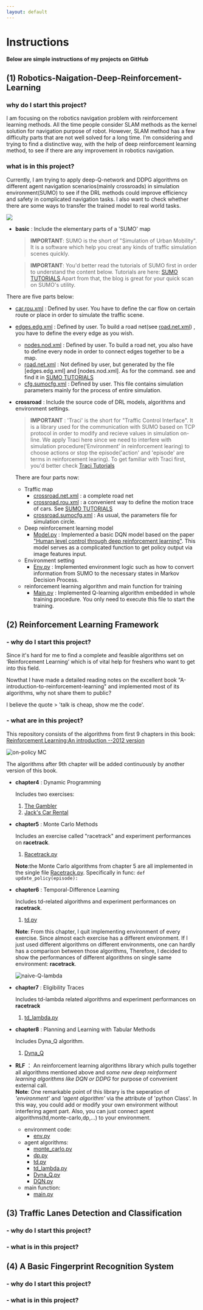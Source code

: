 ```yaml
---
layout: default
---
```


# Instructions

**Below are simple instructions of my projects on GitHub**

## (1) Robotics-Naigation-Deep-Reinforcement-Learning

### why do I start this project?

I am focusing on the robotics navigation problem with reinforcement learning methods. All the time people consider SLAM methods as the kernel solution for navigation purpose of robot. However, SLAM method has a few difficulty parts that are not well solved for a long time. I'm considering and trying to find a distinctive way, with the help of deep reinforcement learning method, to see if there are any improvement in robotics navigation.

### what is in this project?

Currently, I am trying to apply deep-Q-network and DDPG algorithms on different agent navigation scenarios(mainly crossroads) in simulation environment(SUMO) to see if the DRL methods could improve efficiency and safety in complicated navigation tasks. I also want to check whether there are some ways to transfer the trained model to real world tasks. 

![](https://github.com/lvlvlvlvlv/Robotics-Navigation-Deep-Reinforcement-Learning/blob/master/programImage.png) 

- **basic** : Include the elementary parts of a 'SUMO' map 

  > **IMPORTANT**: SUMO is the short of "Simulation of Urban Mobility". It is a software which help you creat any kinds of traffic simulation scenes quickly. 


  > **IMPORTANT**: You'd better read the tutorials of SUMO first in order to understand the content below. Tutorials are here: [SUMO TUTORIALS](http://sumo.dlr.de/wiki/Tutorials).Apart from that, the blog is great for your quick scan on SUMO's utility.

There are five parts below:

-   [car.rou.xml](https://github.com/lvlvlvlvlv/Robotics-Navigation-Deep-Reinforcement-Learning/blob/master/basic/car.rou.xml) : Defined by user. You have to define the car flow on certain route or place in order to simulate the traffic scene.
-   [edges.edg.xml](https://github.com/lvlvlvlvlv/Robotics-Navigation-Deep-Reinforcement-Learning/blob/master/basic/edges.edg.xml) : Defined by user. To build a road net(see [road.net.xml](https://github.com/lvlvlvlvlv/Robotics-Navigation-Deep-Reinforcement-Learning/blob/master/basic/road.net.xml)) , you have to define the every edge as you wish.
    - [nodes.nod.xml](https://github.com/lvlvlvlvlv/Robotics-Navigation-Deep-Reinforcement-Learning/blob/master/basic/nodes.nod.xml) : Defined by user. To build a road net, you also have to define every node in order to connect edges together to be a map.
    - [road.net.xml](https://github.com/lvlvlvlvlv/Robotics-Navigation-Deep-Reinforcement-Learning/blob/master/basic/road.net.xml) : Not defined by user, but generated by the file [edges.edg.xml] and [nodes.nod.xml]. As for the command. see and find it in [SUMO TUTORIALS](http://sumo.dlr.de/wiki/Tutorials)
    - [cfg.sumocfg.xml](https://github.com/lvlvlvlvlv/Robotics-Navigation-Deep-Reinforcement-Learning/blob/master/basic/cfg.sumocfg.xml) : Defined by user. This file contains simulation parameters mainly for the process of entire simulation.

-   **crossroad** : Include the source code of DRL models, algorithms and environment settings.

    > **IMPORTANT** : 'Traci' is the short for "Traffic Control Interface". It is a library used for the communication with SUMO based on TCP protocol in order to modify and recieve values in simulation on-line. We apply Traci here since we need to interfere with simulation procedure('Environment' in reinforcement learing) to choose actions or stop the episode('action' and 'episode' are terms in reinforcement learing). To get familiar with Traci first, you'd better check [Traci Tutorials](http://www.sumo.dlr.de/userdoc/TraCI/Protocol.html)  

      There are four parts now:  


    - Traffic map
      - [crossroad.net.xml](https://github.com/lvlvlvlvlv/Robotics-Navigation-Deep-Reinforcement-Learning/blob/master/crossroad/crossroad.net.xml) : a complete road net
      - [crossroad.rou.xml](https://github.com/lvlvlvlvlv/Robotics-Navigation-Deep-Reinforcement-Learning/blob/master/crossroad/crossroad.rou.xml) : a convenient way to define the motion trace of cars. See [SUMO TUTORIALS](http://sumo.dlr.de/wiki/Tutorials)
      - [crossroad.sumocfg.xml](https://github.com/lvlvlvlvlv/Robotics-Navigation-Deep-Reinforcement-Learning/blob/master/crossroad/crossroad.sumocfg) : As usual, the parameters file for simulation circle.
    - Deep reinforcement learning model
      - [Model.py](https://github.com/lvlvlvlvlv/Robotics-Navigation-Deep-Reinforcement-Learning/blob/master/crossroad/Model.py) : Implemented a basic DQN model based on the paper ["Human level control through deep reinforcement learning"](https://www.nature.com/articles/nature14236.pdf). This model serves as a complicated function to get policy output via image features input.
    - Environment setting
      - [Env.py](https://github.com/lvlvlvlvlv/Robotics-Navigation-Deep-Reinforcement-Learning/blob/master/crossroad/Env.py) : Implemented environment logic such as how to convert information from SUMO to the necessary states in Markov Decision Process.
    - reinforcement learning algorithm and main function for training
      - [Main.py](https://github.com/lvlvlvlvlv/Robotics-Navigation-Deep-Reinforcement-Learning/blob/master/crossroad/main.py) : Implemented Q-learning algorithm embedded in whole training procedure. You only need to execute this file to start the training.  

## (2) Reinforcement Learning Framework

### - why do I start this project?

Since it's hard for me to find a complete and feasible algorithms set on ‘Reinforcement Learning’ which is of vital help for freshers who want to get into this field.  

Nowthat I have made a detailed reading notes on the excellent book "A-introduction-to-reinforcement-learning" and implemented most of its algorithms, why not share them to public?   

I believe the quote > 'talk is cheap, show me the code'.  

### - what are in this project?

This repository consists of the algorithms from first 9 chapters in this book: [Reinforcement Learning:An introduction --2012 version](https://files.cnblogs.com/files/lvlvlvlvlv/SuttonBook.pdf)  

![on-policy MC](https://github.com/lvlvlvlvlv/A-introduction-to-reinforcement-learning/blob/master/RLF/MC_ON-POLICY_RACETRACK.png)

The algorithms after 9th chapter will be added continuously by another version of this book.  

- **chapter4** : Dynamic Programming  

  Includes two exercises:  

  1. [The Gambler](https://github.com/lvlvlvlvlv/A-introduction-to-reinforcement-learning/blob/master/chapter4/The_Gambler.py) 
  2. [Jack's Car Rental](https://github.com/lvlvlvlvlv/A-introduction-to-reinforcement-learning/blob/master/chapter4/Jack%E2%80%99s_Car_Rental.py)  

- **chapter5** : Monte Carlo Methods  

  Includes an exercise called "racetrack" and experiment performances on **racetrack**.  

  1. [Racetrack.py](https://github.com/lvlvlvlvlv/A-introduction-to-reinforcement-learning/blob/master/chapter5/Racetrack.py)

  **Note**:the Monte Carlo algorithms from chapter 5 are all implemented in the single file [Racetrack.py](https://github.com/lvlvlvlvlv/A-introduction-to-reinforcement-learning/blob/master/chapter5/Racetrack.py). Specifically in func: `def update_policy(episode):`  

- **chapter6** : Temporal-Difference Learning  

  Includes td-related algorithms and experiment performances on **racetrack**.  

  1. [td.py](https://github.com/lvlvlvlvlv/A-introduction-to-reinforcement-learning/blob/master/chapter6/td.py)  

  **Note**: From this chapter, I quit implementing environment of every exercise. Since almost each exercise has a different environment. If I just used different algorithms on different environments, one can hardly has a comparison between those algorithms, Therefore, I decided to show the performances of different algorithms on single same environment: **racetrack**.  

  ![naive-Q-lambda](https://github.com/lvlvlvlvlv/A-introduction-to-reinforcement-learning/blob/master/RLF/naive_Q_lambda_RACETRACK.png)  

- **chapter7** : Eligibility Traces

  Includes td-lambda related algorithms and experiment performances on **racetrack**  

  1. [td_lambda.py](https://github.com/lvlvlvlvlv/A-introduction-to-reinforcement-learning/blob/master/chapter7/td_lambda.py)

- **chapter8** : Planning and Learning with Tabular Methods

  Includes Dyna_Q algorithm.  

  1. [Dyna_Q](https://github.com/lvlvlvlvlv/A-introduction-to-reinforcement-learning/blob/master/chapter8/Dyna_Q.py)  

- **RLF** ： An reinforcement learning algorithms library which pulls together all algorithms mentioned above and *some new deep reinforment learning algorithms like DQN or DDPG* for purpose of convenient external call.  
  **Note**: One remarkable point of this library is the seperation of *'environment'* and *'agent algorithm'* via the attribute of 'python Class'. In this way, you could add or modify your own environment without interfering agent part. Also, you can just connect agent algorithms(td,monte-carlo,dp,...) to your environment.  

  - environment code:
    - [env.py](https://github.com/lvlvlvlvlv/A-introduction-to-reinforcement-learning/blob/master/RLF/env.py)
  - agent algorithms:  
    - [monte_carlo.py](https://github.com/lvlvlvlvlv/A-introduction-to-reinforcement-learning/blob/master/RLF/monte_carlo.py)
    - [dp.py](https://github.com/lvlvlvlvlv/A-introduction-to-reinforcement-learning/blob/master/RLF/dp.py)
    - [td.py](https://github.com/lvlvlvlvlv/A-introduction-to-reinforcement-learning/blob/master/RLF/td.py)
    - [td_lambda.py](https://github.com/lvlvlvlvlv/A-introduction-to-reinforcement-learning/blob/master/RLF/td_lambda.py)
    - [Dyna_Q.py](https://github.com/lvlvlvlvlv/A-introduction-to-reinforcement-learning/blob/master/RLF/Dyna_Q.py)
    - [DQN.py](https://github.com/lvlvlvlvlv/A-introduction-to-reinforcement-learning/blob/master/RLF/DQN.py)
  - main function:
    - [main.py](https://github.com/lvlvlvlvlv/A-introduction-to-reinforcement-learning/blob/master/RLF/main.py)

## (3) Traffic Lanes Detection and Classification

### - why do I start this project?

### - what is in this project?

## (4) A Basic Fingerprint Recognition System

### - why do I start this project?

### - what is in this project?
